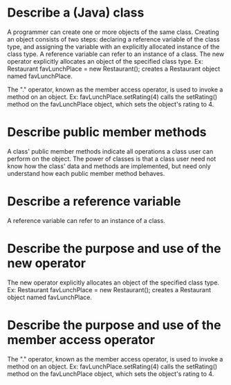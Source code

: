 # Describe a (Java) class 
A programmer can create one or more objects of the same class.
Creating an object consists of two steps: declaring a reference variable of the class type, and assigning the variable with an explicitly allocated instance of the class type.
A reference variable can refer to an instance of a class. The new operator explicitly allocates an object of the specified class type.
Ex: Restaurant favLunchPlace = new Restaurant(); creates a Restaurant object named favLunchPlace.

The "." operator, known as the member access operator, is used to invoke a method on an object.
Ex: favLunchPlace.setRating(4) calls the setRating() method on the favLunchPlace object, which sets the object's rating to 4.

# Describe public member methods
A class' public member methods indicate all operations a class user can perform on the object.
The power of classes is that a class user need not know how the class' data and methods are implemented, but need only understand how each public member method behaves.

# Describe a reference variable 
A reference variable can refer to an instance of a class. 

# Describe the purpose and use of the new operator
The new operator explicitly allocates an object of the specified class type.
Ex: Restaurant favLunchPlace = new Restaurant(); creates a Restaurant object named favLunchPlace.

# Describe the purpose and use of the member access operator
The "." operator, known as the member access operator, is used to invoke a method on an object.
Ex: favLunchPlace.setRating(4) calls the setRating() method on the favLunchPlace object, which sets the object's rating to 4.
